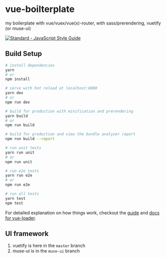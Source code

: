 # vue-boilterplate
my boilerplate with vue/vuex/vue(x)-router, with sass/prerendering, vuetify (or muse-ui)

[![Standard - JavaScript Style
Guide](https://cdn.rawgit.com/feross/standard/master/badge.svg)](https://github.com/feross/standard)

## Build Setup

``` bash
# install dependencies
yarn
# or
npm install

# serve with hot reload at localhost:8080
yarn dev
# or
npm run dev

# build for production with minification and prerendering
yarn build
# or
npm run build

# build for production and view the bundle analyzer report
npm run build --report

# run unit tests
yarn run unit
# or
npm run unit

# run e2e tests
yarn run e2e
# or
npm run e2e

# run all tests
yarn test
npm test
```

For detailed explanation on how things work, checkout the [guide](http://vuejs-templates.github.io/webpack/) and [docs for vue-loader](http://vuejs.github.io/vue-loader).

## UI framework
1. vuetify is here in the `master` branch
2. muse-ui is in the `muse-ui` branch
